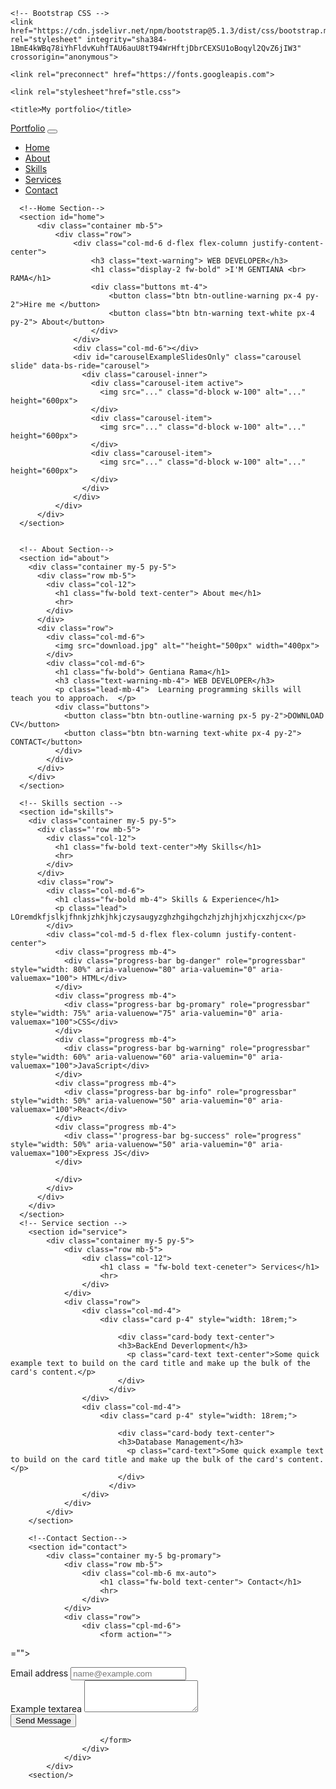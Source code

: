 
   
<!doctype html>
<html lang="en">
  <head>
    <!-- Required meta tags -->
    <meta charset="utf-8">
    <meta name="viewport" content="width=device-width, initial-scale=1">

    <!-- Bootstrap CSS -->
    <link href="https://cdn.jsdelivr.net/npm/bootstrap@5.1.3/dist/css/bootstrap.min.css" rel="stylesheet" integrity="sha384-1BmE4kWBq78iYhFldvKuhfTAU6auU8tT94WrHftjDbrCEXSU1oBoqyl2QvZ6jIW3" crossorigin="anonymous">

    <link rel="preconnect" href="https://fonts.googleapis.com">

    <link rel="stylesheet"href="stle.css">
   
    <title>My portfolio</title>
  </head>
  <body>
     <!--Navbar--> 
     <nav class="navbar navbar-expand-lg navbar-light bg-light">
        <div class="container">
          <a class="navbar-brand fw-bold" href="#">Portfolio</a>
          <button class="navbar-toggler" type="button" data-bs-toggle="collapse" data-bs-target="#navbarSupportedContent" aria-controls="navbarSupportedContent" aria-expanded="false" aria-label="Toggle navigation">
            <span class="navbar-toggler-icon"></span>
          </button>
          <div class="collapse navbar-collapse" id="navbarSupportedContent">
            <ul class="navbar-nav ms-auto mb-2 mb-lg-0">
              <li class="nav-item">
                <a class="nav-link"href="#">Home</a>
              </li>
              <li class="nav-item">
                <a class="nav-link" href="#">About</a>
              </li>
              <li class="nav-item">
                <a class="nav-link" href="#">Skills</a>
              </li>
              <li class="nav-item">
                <a class="nav-link" href="#">Services</a>
              </li>
              <li class="nav-item">
                <a class="nav-link" href="#">Contact</a>
              </li>
          </div>
        </div>
     </nav>

      <!--Home Section-->
      <section id="home">
          <div class="container mb-5">
              <div class="row">
                  <div class="col-md-6 d-flex flex-column justify-content-center">
                      <h3 class="text-warning"> WEB DEVELOPER</h3>
                      <h1 class="display-2 fw-bold" >I'M GENTIANA <br> RAMA</h1>
                      <div class="buttons mt-4">
                          <button class="btn btn-outline-warning px-4 py-2">Hire me </button>
                          <button class="btn btn-warning text-white px-4 py-2"> About</button>
                      </div>
                  </div>
                  <div class="col-md-6"></div>
                  <div id="carouselExampleSlidesOnly" class="carousel slide" data-bs-ride="carousel">
                    <div class="carousel-inner">
                      <div class="carousel-item active">
                        <img src="..." class="d-block w-100" alt="..." height="600px">
                      </div>
                      <div class="carousel-item">
                        <img src="..." class="d-block w-100" alt="..." height="600px">
                      </div>
                      <div class="carousel-item">
                        <img src="..." class="d-block w-100" alt="..." height="600px">
                      </div>
                    </div>
                  </div>
              </div>
          </div>
      </section>
     
      
      <!-- About Section-->
      <section id="about">
        <div class="container my-5 py-5">
          <div class="row mb-5">
            <div class="col-12">
              <h1 class="fw-bold text-center"> About me</h1>
              <hr>
            </div>
          </div>
          <div class="row">
            <div class="col-md-6">
              <img src="download.jpg" alt=""height="500px" width="400px">
            </div>
            <div class="col-md-6">
              <h1 class="fw-bold"> Gentiana Rama</h1>
              <h3 class="text-warning-mb-4"> WEB DEVELOPER</h3>
              <p class="lead-mb-4">  Learning programming skills will teach you to approach.  </p>
              <div class="buttons">
                <button class="btn btn-outline-warning px-5 py-2">DOWNLOAD CV</button>
                <button class="btn btn-warning text-white px-4 py-2"> CONTACT</button>
              </div>
            </div>
          </div>
        </div>
      </section>

      <!-- Skills section -->
      <section id="skills">
        <div class="container my-5 py-5">
          <div class="'row mb-5">
            <div class="col-12">
              <h1 class="fw-bold text-center">My Skills</h1>
              <hr>
            </div>
          </div>
          <div class="row">
            <div class="col-md-6">
              <h1 class="fw-bold mb-4"> Skills & Experience</h1>
              <p class="lead"> LOremdkfjslkjfhnkjzhkjhkjczysaugyzghzhgihgchzhjzhjhjxhjcxzhjcx</p>
            </div>
            <div class="col-md-5 d-flex flex-column justify-content-center">
              <div class="progress mb-4">
                <div class="progress-bar bg-danger" role="progressbar" style="width: 80%" aria-valuenow="80" aria-valuemin="0" aria-valuemax="100"> HTML</div>
              </div>
              <div class="progress mb-4">
                <div class="progress-bar bg-promary" role="progressbar" style="width: 75%" aria-valuenow="75" aria-valuemin="0" aria-valuemax="100">CSS</div>
              </div>
              <div class="progress mb-4">
                <div class="progress-bar bg-warning" role="progressbar" style="width: 60%" aria-valuenow="60" aria-valuemin="0" aria-valuemax="100">JavaScript</div>
              </div>
              <div class="progress mb-4">
                <div class="progress-bar bg-info" role="progressbar" style="width: 50%" aria-valuenow="50" aria-valuemin="0" aria-valuemax="100">React</div>
              </div>
              <div class="progress mb-4">
                <div class="'progress-bar bg-success" role="progress" style="width: 50%" aria-valuenow="50" aria-valuemin="0" aria-valuemax="100">Express JS</div>
              </div>
 
              </div>
            </div>
          </div>
        </div>
      </section>
      <!-- Service section -->
        <section id="service">
            <div class="container my-5 py-5">
                <div class="row mb-5">
                    <div class="col-12">
                        <h1 class = "fw-bold text-ceneter"> Services</h1>
                        <hr>
                    </div>
                </div>
                <div class="row">
                    <div class="col-md-4">
                        <div class="card p-4" style="width: 18rem;">
                            
                            <div class="card-body text-center">
                            <h3>BackEnd Deverlopment</h3>
                              <p class="card-text text-center">Some quick example text to build on the card title and make up the bulk of the card's content.</p>
                            </div>
                          </div>
                    </div>
                    <div class="col-md-4">
                        <div class="card p-4" style="width: 18rem;">
                            
                            <div class="card-body text-center">
                            <h3>Database Management</h3>
                              <p class="card-text">Some quick example text to build on the card title and make up the bulk of the card's content.</p>
                            </div>
                          </div>
                    </div>
                </div>
            </div>
        </section>

        <!--Contact Section-->
        <section id="contact">
            <div class="container my-5 bg-promary">
                <div class="row mb-5">
                    <div class="col-mb-6 mx-auto">
                        <h1 class="fw-bold text-center"> Contact</h1>
                        <hr>
                    </div>
                </div>
                <div class="row">
                    <div class="cpl-md-6">
                        <form action="">
="">
                            <div class="mb-3">
                                <label for="exampleFormControlInput1" class="form-label">Email address</label>
                                <input type="text" class="form-control" id="exampleFormControlInput1" placeholder="name@example.com">
                              </div>
                              <div class="mb-3">
                                <label for="exampleFormControlTextarea1" class="form-label">Example textarea</label>
                                <textarea class="form-control" id="exampleFormControlTextarea1" rows="3"></textarea>
                              </div>
                              </div>
                              <button type="submit" class="btn btn-outline-warning">Send Message</button>

                        </form>
                    </div>
                </div>
            </div>
        <section/>
